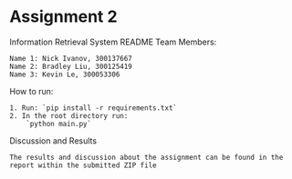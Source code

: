 # Assignment 2

Information Retrieval System README
Team Members:

    Name 1: Nick Ivanov, 300137667
    Name 2: Bradley Liu, 300125419
    Name 3: Kevin Le, 300053306

How to run:

    1. Run: `pip install -r requirements.txt`
    2. In the root directory run:
        `python main.py`

Discussion and Results

    The results and discussion about the assignment can be found in the report within the submitted ZIP file